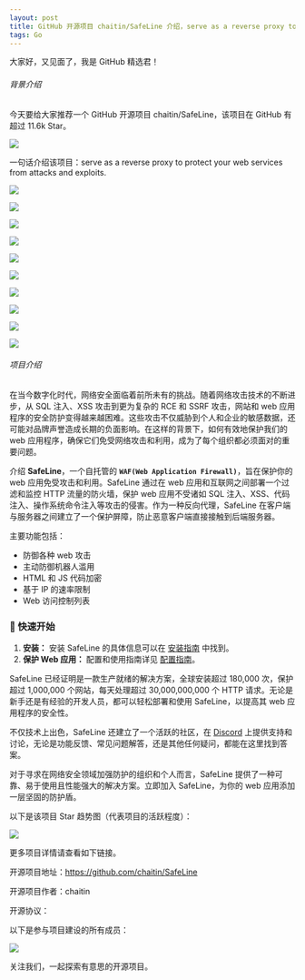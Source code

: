```yaml
---
layout: post
title: GitHub 开源项目 chaitin/SafeLine 介绍，serve as a reverse proxy to protect your web services from attacks and exploits.
tags: Go
---
```


大家好，又见面了，我是 GitHub 精选君！

###### 背景介绍

今天要给大家推荐一个 GitHub 开源项目 chaitin/SafeLine，该项目在 GitHub 有超过 11.6k Star。

![](https://stats.deeptrain.net/repo/chaitin/SafeLine/?theme=light)

一句话介绍该项目：serve as a reverse proxy to protect your web services from attacks and exploits.




![](https://raw.githubusercontent.com/chaitin/SafeLine/master//images/banner.png)

![](https://raw.githubusercontent.com/chaitin/SafeLine/master//images/how-it-works.png)

![](https://raw.githubusercontent.com/chaitin/SafeLine/master/./images/screenshot-1.png)

![](https://raw.githubusercontent.com/chaitin/SafeLine/master/./images/screenshot-2.png)

![](https://raw.githubusercontent.com/chaitin/SafeLine/master/./images/screenshot-3.png)

![](https://raw.githubusercontent.com/chaitin/SafeLine/master/./images/screenshot-4.png)

![](https://raw.githubusercontent.com/chaitin/SafeLine/master/https://raw.githubusercontent.com/chaitin/SafeLine/master/./images/skeleton.png)

![](https://raw.githubusercontent.com/chaitin/SafeLine/master/./images/blocked-for-attack-detected.png)

![](https://raw.githubusercontent.com/chaitin/SafeLine/master/https://raw.githubusercontent.com/chaitin/SafeLine/master/./images/skeleton.png)

![](https://raw.githubusercontent.com/chaitin/SafeLine/master/./images/blocked-for-access-too-fast.png)


###### 项目介绍

在当今数字化时代，网络安全面临着前所未有的挑战。随着网络攻击技术的不断进步，从 SQL 注入、XSS 攻击到更为复杂的 RCE 和 SSRF 攻击，网站和 web 应用程序的安全防护变得越来越困难。这些攻击不仅威胁到个人和企业的敏感数据，还可能对品牌声誉造成长期的负面影响。在这样的背景下，如何有效地保护我们的 web 应用程序，确保它们免受网络攻击和利用，成为了每个组织都必须面对的重要问题。

介绍 **SafeLine**，一个自托管的 **`WAF(Web Application Firewall)`**，旨在保护你的 web 应用免受攻击和利用。SafeLine 通过在 web 应用和互联网之间部署一个过滤和监控 HTTP 流量的防火墙，保护 web 应用不受诸如 SQL 注入、XSS、代码注入、操作系统命令注入等攻击的侵害。作为一种反向代理，SafeLine 在客户端与服务器之间建立了一个保护屏障，防止恶意客户端直接接触到后端服务器。

主要功能包括：
- 防御各种 web 攻击
- 主动防御机器人滥用
- HTML 和 JS 代码加密
- 基于 IP 的速率限制
- Web 访问控制列表

### 🚀 快速开始

1. **安装：** 安装 SafeLine 的具体信息可以在 [安装指南](https://docs.waf.chaitin.com/en/tutorials/install) 中找到。
2. **保护 Web 应用：** 配置和使用指南详见 [配置指南](https://docs.waf.chaitin.com/en/tutorials/Configuration)。

SafeLine 已经证明是一款生产就绪的解决方案，全球安装超过 180,000 次，保护超过 1,000,000 个网站，每天处理超过 30,000,000,000 个 HTTP 请求。无论是新手还是有经验的开发人员，都可以轻松部署和使用 SafeLine，以提高其 web 应用程序的安全性。

不仅技术上出色，SafeLine 还建立了一个活跃的社区，在 [Discord](https://discord.gg/SVnZGzHFvn) 上提供支持和讨论，无论是功能反馈、常见问题解答，还是其他任何疑问，都能在这里找到答案。

对于寻求在网络安全领域加强防护的组织和个人而言，SafeLine 提供了一种可靠、易于使用且性能强大的解决方案。立即加入 SafeLine，为你的 web 应用添加一层坚固的防护盾。

以下是该项目 Star 趋势图（代表项目的活跃程度）：

![](https://api.star-history.com/svg?repos=chaitin/SafeLine&type=Timeline)

更多项目详情请查看如下链接。

开源项目地址：https://github.com/chaitin/SafeLine 

开源项目作者：chaitin

开源协议：

以下是参与项目建设的所有成员：

![](https://contrib.rocks/image?repo=chaitin/SafeLine)

关注我们，一起探索有意思的开源项目。

